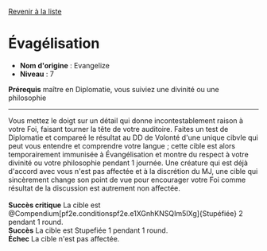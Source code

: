 [Revenir à la liste](list.md)

# Évagélisation

 * **Nom d'origine** : Evangelize
 * **Niveau** : 7


<p><span><strong>Prérequis</strong> maître en Diplomatie, vous suiviez une divinité ou une philosophie<br></span></p>
<hr>
<p>Vous mettez le doigt sur un détail qui donne incontestablement raison à votre Foi, faisant tourner la tête de votre auditoire. Faites un test de Diplomatie et compareé le résultat au DD de Volonté d'une unique cibvle qui peut vous entendre et comprendre votre langue ; cette cible est alors temporairement immunisée à Évangélisation et montre du respect à votre divinité ou votre philosophie pendant 1 journée. Une créature qui est déjà d'accord avec vous n'est pas affectée et à la discrétion du MJ, une cible qui sincèrement change son point de vue pour encourager votre Foi comme résultat de la discussion est autrement non affectée.<br><br><strong>Succès critique</strong> La cible est @Compendium[pf2e.conditionspf2e.e1XGnhKNSQIm5IXg]{Stupéfiée} 2 pendant 1 round.<br><strong>Succès</strong> La cible est Stupefiée 1 pendant 1 round.<br><strong>Échec</strong> La cible n'est pas affectée.&nbsp;</p>